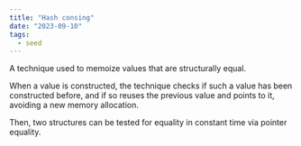 ```yaml
---
title: "Hash consing"
date: "2023-09-10"
tags:
  - seed
---
```


A technique used to memoize values that are structurally equal.

When a value is constructed, the technique checks if such a value has been constructed before, and if so reuses the previous value and points to it, avoiding a new memory allocation.

Then, two structures can be tested for equality in constant time via pointer equality.